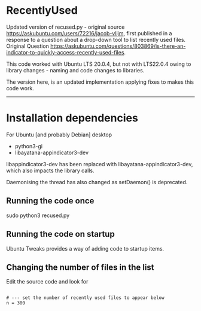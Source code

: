 # RecentlyUsed
 Updated version of recused.py - original source https://askubuntu.com/users/72216/jacob-vlijm, first published in a response to a question about a drop-down tool to list recently used files.
 Original Question
 https://askubuntu.com/questions/803869/is-there-an-indicator-to-quickly-access-recently-used-files.
 
 This code worked with Ubuntu LTS 20.0.4, but not with LTS22.0.4 owing to library changes - naming and code changes to libraries.
 
 The version here, is an updated implementation applying fixes to makes this code work.
 
 ***
 
# Installation dependencies
 
 For Ubuntu [and probably Debian] desktop
 
  - python3-gi
  - libayatana-appindicator3-dev
 
libappindicator3-dev has been replaced with libayatana-appindicator3-dev, which also impacts the library calls.

Daemonising the thread has also changed as  setDaemon() is deprecated.

## Running the code once

  sudo python3 recused.py
  
  
## Running the code on startup

Ubuntu Tweaks provides a way of adding code to startup items.

##  Changing the number of files in the list

Edit the source code and look for

<code>
# --- set the number of recently used files to appear below
n = 300
</code>


